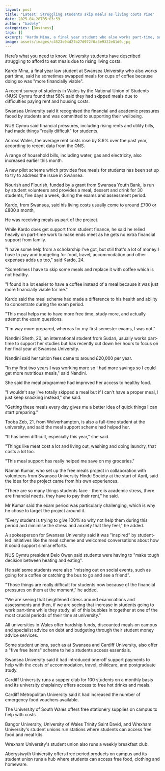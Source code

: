```yaml
---
layout: post
title: "Latest: Struggling students skip meals as living costs rise"
date: 2025-04-28T05:03:59
author: "badely"
categories: [Business]
tags: []
excerpt: "Kardo Mina, a final year student who also works part-time, says he regularly swaps meals for coffee."
image: assets/images/c4523c94d27b27d972f0a3e9322e81d0.jpg
---
```


Here’s what you need to know: University students have described struggling to afford to eat meals due to rising living costs.

Kardo Mina, a final year law student at Swansea University who also works part time, said he sometimes swapped meals for cups of coffee because doing so was "more financially viable".

A recent survey of students in Wales by the National Union of Students (NUS) Cymru found that 58% said they had skipped meals due to difficulties paying rent and housing costs.

Swansea University said it recognised the financial and academic pressures faced by students and was committed to supporting their wellbeing.

NUS Cymru said financial pressures, including rising rents and utility bills, had made things "really difficult" for students. 

Across Wales, the average rent costs rose by 8.9% over the past year, according to recent data from the ONS.

A range of household bills, including water, gas and electricity, also increased earlier this month.

A new pilot scheme which provides free meals for students has been set up to try to address the issue in Swansea.

Nourish and Flourish, funded by a grant from Swansea Youth Bank, is run by student volunteers and provides a meal, dessert and drink for 30 students, five days a week, during the exams and assessment period.

Kardo, from Swansea, said his living costs usually come to around £700 or £800 a month, 

He was receiving meals as part of the project.

While Kardo does get support from student finance, he said he relied heavily on part-time work to make ends meet as he gets no extra financial support from family.

"I have some help from a scholarship I've got, but still that's a lot of money I have to pay and budgeting for food, travel, accommodation and other expenses adds up too," said Kardo, 24.

"Sometimes I have to skip some meals and replace it with coffee which is not healthy. 

"I found it a lot easier to have a coffee instead of a meal because it was just more financially viable for me."

Kardo said the meal scheme had made a difference to his health and ability to concentrate during the exam period.

"This meal helps me to have more free time, study more, and actually attempt the exam questions. 

"I'm way more prepared, whereas for my first semester exams, I was not."

Nandini Sheth, 20, an international student from Sudan, usually works part-time to support her studies but has recently cut down her hours to focus on her final year at Swansea University.

Nandini said her tuition fees came to around £20,000 per year. 

"In my first two years I was working more so I had more savings so I could get more nutritious meals," said Nandini.

She said the meal programme had improved her access to healthy food.

"I wouldn't say I've totally skipped a meal but if I can't have a proper meal, I just keep snacking instead," she said.

"Getting these meals every day gives me a better idea of quick things I can start preparing."

Tooba Zeb, 21, from Wolverhampton, is also a full-time student at the university, and said the meal support scheme had helped her.

"It has been difficult, especially this year," she said.

"Things like meat cost a lot and living out, washing and doing laundry, that costs a lot too.

"This meal support has really helped me save on my groceries."

Naman Kumar, who set up the free meals project in collaboration with volunteers from Swansea University Hindu Society at the start of April, said the idea for the project came from his own experiences.

"There are so many things students face - there is academic stress, there are financial needs, they have to pay their rent," he said.

Mr Kumar said the exam period was particularly challenging, which is why he chose to target the project around it.

"Every student is trying to give 100% so why not help them during this period and minimise the stress and anxiety that they feel," he added.

A spokesperson for Swansea University said it was "inspired" by student-led initiatives like the meal scheme and welcomed conversations about how it could support similar efforts.

NUS Cymru president Deio Owen said students were having to "make tough decision between heating and eating".

He said some students were also "missing out on social events, such as going for a coffee or catching the bus to go and see a friend".

"Those things are really difficult for students now because of the financial pressures on them at the moment," he added.

"We are seeing that heightened stress around examinations and assessments and then, if we are seeing that increase in students going to work part-time while they study, all of this bubbles in together at one of the most crucial periods of their time at university."

All universities in Wales offer hardship funds, discounted meals on campus and specialist advice on debt and budgeting through their student money advice services.

Some student unions, such as at Swansea and Cardiff University, also offer a "five free items" scheme to help students access essentials. 

Swansea University said it had introduced one-off support payments to help with the costs of accommodation, travel, childcare, and postgraduate study.

Cardiff University runs a supper club for 100 students on a monthly basis and its university chaplaincy offers access to free hot drinks and meals.

Cardiff Metropolitan University said it had increased the number of emergency food vouchers available.

The University of South Wales offers free stationery supplies on campus to help with costs.

Bangor University, University of Wales Trinity Saint David, and Wrexham University's student unions run stations where students can access free food and meal kits.

Wrexham University's student union also runs a weekly breakfast club.

Aberystwyth University offers free period products on campus and its student union runs a hub where students can access free food, clothing and homeware.

